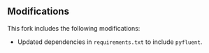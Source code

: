 ## Modifications
This fork includes the following modifications:

- Updated dependencies in `requirements.txt` to include `pyfluent`.
